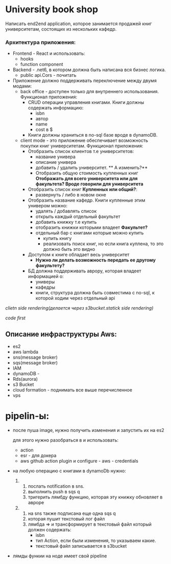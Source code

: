 # University book shop

Написать end2end application, которое занимается продажей книг университетам, состоящих из нескольких кафедр.

### Архитектура приложения:
- Frontend - React и использовать: 
    - hooks
    - function component
- Backend - .net6, в котором должна быть написана вся бизнес логика. 
   - public api.Cors - почитать
- Приложение должно поддерживать переключение между двумя модами: 
  - back office - доступен только для внутреннего использования. Функционал приложения:
    - CRUD операции управления книгами. Книги должны содержать информацию:
        - isbn
        - автор
        - name
        - cost в $ 
    - Книги должны храниться в no-sql базе вроде в dynamoDB.
  - client mode - это приложение обеспечивает возможность покупки книг университетам. Функционал приложения:
    - Отобразить список клиентов т.е университетов:
      - название универа
      - описание универа
      - добавить / удалить университет. ** А изменить?**
      - Отобразить общую стоимость купленных книг **Отображать для всего университета или для факультета? Вроде говорили для университета**
    - Отобразить список книг **Купленных или общий?**:
        - развернуть / либо в новом окне
    - Отобразить название кафедр. Книги купленные этим универом можно:
        - удалять / добавлять список 
        - открыть каждый отдельный факультет
        - добавить книжку т.е купить
        - отобразить книжки которыми владеет **Факультет?**
        - отдельный бар с книгами которые можно купить 
            - купить книгу 
            - реализовать поиск книг, но если книга куплена, то это должно быть это видно
    - Доступом к книге обладает весь университет
        - **Нужно ли делать возможность передать ее другому факультету?**
    - БД должна поддерживать аврору, которая владеет информацией о:
        - универы 
        - кафедры
        - книги, структура должна быть совместима с no-sql, к которой ходим через отдельный api

*clietn side rendering(делается через s3bucket.statick side rendering)*

*code first*
## Описание инфраструктуры Aws:
 - es2
 - aws lambda
 - sns(message broker)
 - sqs(message broker)
 - IAM
 - dynamoDB -
 - Rds(aurora)
 - s3 Bucket
 - cloud formation - поднимать все выше перечисленное
 - vps
# pipelin-ы: 
- после пуша image, нужно получить изменения и запустить их на es2

    для этого нужно разобраться в и использовать:
    - action
    - esr - для докера 
    - aws github action plugin и configure - aws - credentials

- на любую операцию с книгами в dynamoDb нужно:
    1. 1. послать notification в sns. 
       2. выполнить push в sqs q 
       3. тригерить лямбду функцию, которая эту книжку обновляет в авроре
    2. 1. на sns также подписана еще одна sqs q 
       2. которая пушит текстовый лог файл 
       3. лямбда => и трансформирует в текстовый файл который должен содержать:
            - isbn 
            - тип Action, если были изменения, то указываем какие.
            - текстовый файл записывается в s3bucket
- лямды функии на ноде имеет свой pipeline